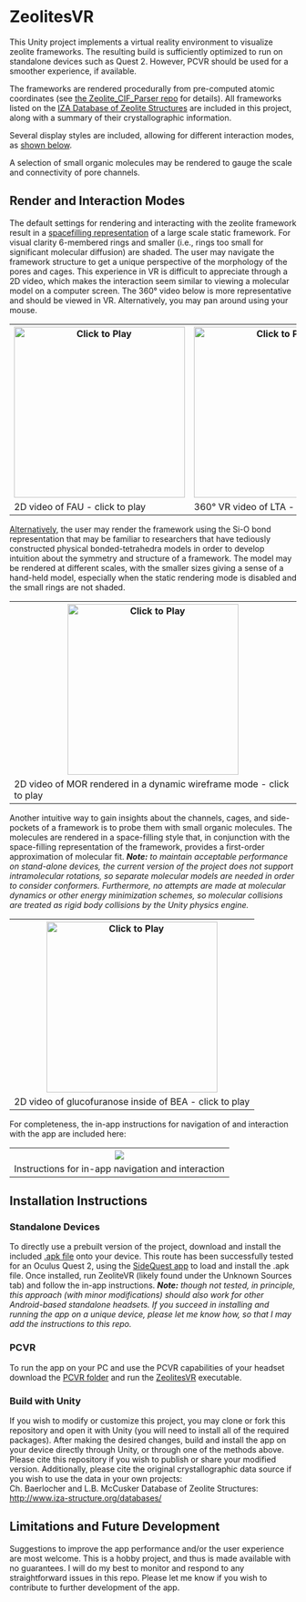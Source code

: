 # ZeolitesVR

This Unity project implements a virtual reality environment to visualize zeolite frameworks. The resulting build is sufficiently optimized to run on standalone devices such as Quest 2. However, PCVR should be used for a smoother experience, if available.

The frameworks are rendered procedurally from pre-computed atomic coordinates (see [the Zeolite_CIF_Parser repo](https://github.com/morazov/Zeolite_CIF_Parser) for details). All frameworks listed on the [IZA Database of Zeolite Structures](https://america.iza-structure.org/IZA-SC/ftc_table.php) are included in this project, along with a summary of their crystallographic information.

Several display styles are included, allowing for different interaction modes, as [shown below](#render-and-interaction-modes).

A selection of small organic molecules may be rendered to gauge the scale and connectivity of pore channels.

## Render and Interaction Modes

The default settings for rendering and interacting with the zeolite framework result in a [spacefilling representation](#default-settings) of a large scale static framework. For visual clarity 6-membered rings and smaller (i.e., rings too small for significant molecular diffusion) are shaded. The user may navigate the framework structure to get a unique perspective of the morphology of the pores and cages. This experience in VR is difficult to appreciate through a 2D video, which makes the interaction seem similar to viewing a molecular model on a computer screen. The 360° video below is more representative and should be viewed in VR. Alternatively, you may pan around using your mouse.

<table align="center" id="default-settings">
  <tr>
  <th>
    <a href="https://www.youtube.com/watch?v=N912hPK8uY8"><img src="https://user-images.githubusercontent.com/92121568/203129122-520d2166-b90a-4bcd-83ce-6ba57793a566.png" alt="Click to Play" height="300"></a>
    
  </th> 
  <th>
   <a href="https://www.youtube.com/watch?v=lQDemClLt44"><img src="https://user-images.githubusercontent.com/92121568/203154322-2d344e0b-8af4-430a-828d-7c4fa69dc75c.png" alt="Click to Play"  height="300"></a>
  </th>
  </tr>

  <tr>
  <td>
      2D video of FAU - click to play
  </td> 
  <td>
      360° VR video of LTA - click to play
  </td> 
  </tr>
  
</table>



[Alternatively](#wireframe-settings), the user may render the framework using the Si-O bond representation that may be familiar to researchers that have tediously constructed physical bonded-tetrahedra models in order to develop intuition about the symmetry and structure of a framework. The model may be rendered at different scales, with the smaller sizes giving a sense of a hand-held model, especially when the static rendering mode is disabled and the small rings are not shaded.

<table align="center" id="wireframe-settings">
  <tr>
  <th>
    <a href="https://www.youtube.com/watch?v=4_MP6G57NfI"><img src="https://user-images.githubusercontent.com/92121568/203161009-e4013db2-bd95-4585-a864-c3e92bfae180.png" alt="Click to Play" height="300"></a>
    
  </th> 
 
  <tr>
  <td>
      2D video of MOR rendered in a dynamic wireframe mode - click to play
  </td> 
  </tr>
  
</table>

Another intuitive way to gain insights about the channels, cages, and side-pockets of a framework is to probe them with small organic molecules. The molecules are rendered in a space-filling style that, in conjunction with the space-filling representation of the framework, provides a first-order approximation of molecular fit. ***Note:** to maintain acceptable performance on stand-alone devices, the current version of the project does not support intramolecular rotations, so separate molecular models are needed in order to consider conformers. Furthermore, no attempts are made at molecular dynamics or other energy minimization schemes, so molecular collisions are treated as rigid body collisions by the Unity physics engine.*

<table align="center" id="molecule">
  <tr>
  <th>
    <a href="https://www.youtube.com/watch?v=2HtJUzale8E"><img src="https://user-images.githubusercontent.com/92121568/203166601-8d923542-3e4f-4d39-b7db-86e145dedd1e.png" alt="Click to Play" height="300"></a>
    
  </th> 

  <tr>
  <td>
      2D video of glucofuranose inside of BEA - click to play
  </td> 
  </tr>
  
</table>


For completeness, the in-app instructions for navigation of and interaction with the app are included here:
<table align="center" id="instructions">
  <tr>
  <th>
  <img src="https://user-images.githubusercontent.com/92121568/203162709-00671e6e-b580-441c-a1f3-74161bb3bccc.png">
    
  </th> 
 
  <tr>
  <td>
      Instructions for in-app navigation and interaction
  </td> 
  </tr>
  
</table>

## Installation Instructions
### Standalone Devices

To directly use a prebuilt version of the project, download and install the included [.apk file](Builds/v1.0b1.apk) onto your device. This route has been successfully tested for an Oculus Quest 2, using the [SideQuest app](https://sidequestvr.com/setup-howto) to load and install the .apk file. Once installed, run ZeoliteVR (likely found under the Unknown Sources tab) and follow the in-app instructions. ***Note:** though not tested, in principle, this approach (with minor modifications) should also work for other Android-based standalone headsets. If you succeed in installing and running the app on a unique device, please let me know how, so that I may add the instructions to this repo.*

### PCVR

To run the app on your PC and use the PCVR capabilities of your headset download the [PCVR folder](Builds/PCVR) and run the [ZeolitesVR](Builds/PCVR/ZeolitesVR.exe) executable.

### Build with Unity

If you wish to modify or customize this project, you may clone or fork this repository and open it with Unity (you will need to install all of the required packages). After making the desired changes, build and install the app on your device directly through Unity, or through one of the methods above. Please cite this repository if you wish to publish or share your modified version. Additionally, please cite the original crystallographic data source if you wish to use the data in your own projects:\
Ch. Baerlocher and L.B. McCusker
Database of Zeolite Structures: http://www.iza-structure.org/databases/




## Limitations and Future Development

Suggestions to improve the app performance and/or the user experience are most welcome. This is a hobby project, and thus is made available with no guarantees. I will do my best to monitor and respond to any straightforward issues in this repo. Please let me know if you wish to contribute to further development of the app.
